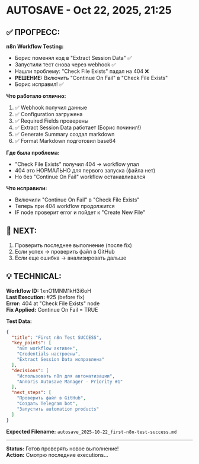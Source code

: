 # AUTOSAVE - Oct 22, 2025, 21:25

## ✅ ПРОГРЕСС:

**n8n Workflow Testing:**
- Борис поменял код в "Extract Session Data" ✅
- Запустили тест снова через webhook ✅
- Нашли проблему: "Check File Exists" падал на 404 ❌
- **РЕШЕНИЕ:** Включить "Continue On Fail" в "Check File Exists"
- Борис исправил! ✅

**Что работало отлично:**
1. ✅ Webhook получил данные
2. ✅ Configuration загружена  
3. ✅ Required Fields проверены
4. ✅ Extract Session Data работает (Борис починил!)
5. ✅ Generate Summary создал markdown
6. ✅ Format Markdown подготовил base64

**Где была проблема:**
- "Check File Exists" получил 404 → workflow упал
- 404 это НОРМАЛЬНО для первого запуска (файла нет)
- Но без "Continue On Fail" workflow останавливался

**Что исправили:**
- Включили "Continue On Fail" в "Check File Exists"
- Теперь при 404 workflow продолжится
- IF node проверит error и пойдет к "Create New File"

## 🎯 NEXT:

1. Проверить последнее выполнение (после fix)
2. Если успех → проверить файл в GitHub
3. Если еще ошибка → анализировать дальше

## 💡 TECHNICAL:

**Workflow ID:** 1xnO1MNM1kH3i6oH  
**Last Execution:** #25 (before fix)  
**Error:** 404 at "Check File Exists" node  
**Fix Applied:** Continue On Fail = TRUE

**Test Data:**
```json
{
  "title": "First n8n Test SUCCESS",
  "key_points": [
    "n8n workflow активен",
    "Credentials настроены", 
    "Extract Session Data исправлена"
  ],
  "decisions": [
    "Использовать n8n для автоматизации",
    "Annoris Autosave Manager - Priority #1"
  ],
  "next_steps": [
    "Проверить файл в GitHub",
    "Создать Telegram bot",
    "Запустить automation products"
  ]
}
```

**Expected Filename:**
`autosave_2025-10-22_first-n8n-test-success.md`

---

**Status:** Готов проверять новое выполнение!  
**Action:** Смотрю последние executions...